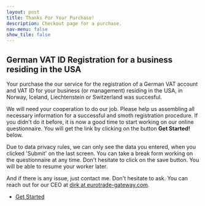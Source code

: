 ```yaml
---
layout: post
title: Thanks For Your Purchase!
description: Checkout page for a purchase.
nav-menu: false
show_tile: false
---
```



<h2>German VAT ID Registration for a business residing in the USA</h2>

Your purchase the our service for the 
registration of a German VAT account and VAT ID
for your business (or management) residing in the USA,
in Norway, Iceland, Liechtenstein or Switzerland was succesful.

We will need your cooperation to do our job. Please help us assembling all necessary information for a successful and smoth registration procedure. If you didn't do it before, it is now a good time to start working on our online questionnaire. You will get the link by clicking on the button **Get Started!** below.

Due to data privacy rules, we can only see the data you entered, when you clicked 'Submit' on the last screen.
You can take a break form working on the questionnaire at any time. Don't hesitate to click on the save button. You will be able to resume your worker later.

And if there is any issue, just contact me. Don't hesitate to ask. You can reach out for our CEO at [dirk at eurotrade-gateway.com](mailto:dirk@eurotrade-gateway.com).


<ul class="actions">
	<li><a href="https://form.jotform.com/241863641816360" class="button next" target="_blank">Get Started</a></li>
</ul>

